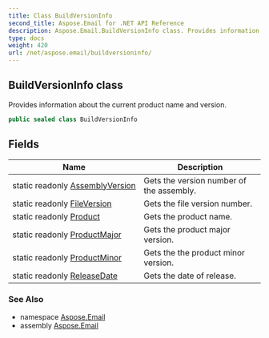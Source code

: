 ```yaml
---
title: Class BuildVersionInfo
second_title: Aspose.Email for .NET API Reference
description: Aspose.Email.BuildVersionInfo class. Provides information about the current product name and version
type: docs
weight: 420
url: /net/aspose.email/buildversioninfo/
---
```

## BuildVersionInfo class

Provides information about the current product name and version.

```csharp
public sealed class BuildVersionInfo
```

## Fields

| Name | Description |
| --- | --- |
| static readonly [AssemblyVersion](../../aspose.email/buildversioninfo/assemblyversion/) | Gets the version number of the assembly. |
| static readonly [FileVersion](../../aspose.email/buildversioninfo/fileversion/) | Gets the file version number. |
| static readonly [Product](../../aspose.email/buildversioninfo/product/) | Gets the product name. |
| static readonly [ProductMajor](../../aspose.email/buildversioninfo/productmajor/) | Gets the product major version. |
| static readonly [ProductMinor](../../aspose.email/buildversioninfo/productminor/) | Gets the the product minor version. |
| static readonly [ReleaseDate](../../aspose.email/buildversioninfo/releasedate/) | Gets the date of release. |

### See Also

* namespace [Aspose.Email](../../aspose.email/)
* assembly [Aspose.Email](../../)


